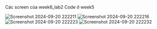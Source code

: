 Các screen của week6_lab2
Code ở week5

![Screenshot 2024-09-20 222211](https://github.com/user-attachments/assets/week6_screen1)
![Screenshot 2024-09-20 222216](https://github.com/user-attachments/assets/week6_screen2)
![Screenshot 2024-09-20 222223](https://github.com/user-attachments/assets/week6_screen3)
![Screenshot 2024-09-20 222232](https://github.com/user-attachments/assets/week6_screen4)
